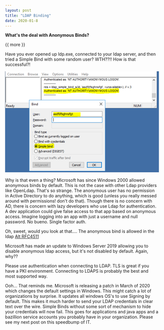 ```yaml
---
layout: post
title: "LDAP Binding"
date: 2020-01-8
---
```


**What's the deal with Anonymous Binds?**

{{ more }}

Have you ever opened up ldp.exe, connected to your ldap server, and then tried a Simple Bind with some random user?  WTH??!!  How is that successful?!

![Alt LdapAnon](https://raw.githubusercontent.com/soccershoe/JustAnotherAdmin/master/images/LdapAnon.png)

Why is that even a thing?  Microsoft has since Windows 2000 allowed anonymous binds by default.  This is not the case with other Ldap providers like OpenLdap.  That's so strange.  The anonymous user has no permission in Active Directory to do anything, which is good (unless you really messed around with permissions! don't do that).  Though there is no concern with AD, there is concern with lazy developers who use Ldap for authentication.  A dev application could give false access to that app based on anonymous access.  Imagine logging into an app with just a username and null password.  No bueno.  Single factor auth.  

Oh, sweet, would you look at that....  The anonymous bind is allowed in the ldap [Alt RFC4511](https://tools.ietf.org/html/rfc4511)

Microsoft has made an update to Windows Server 2019 allowing you to disable anonymous ldap access, but it's not disabled by default.  Again, why??

Please use authentication when connecting to LDAP.  TLS is great if you have a PKI environment.  Connecting to LDAPS is probably the best and most supported way.  

Ooh... That reminds me.  Microsoft is releasing a patch in March of 2020 which changes the default settings in Windows.  This might catch a lot of organizations by surprise.  It updates all windows OS's to use Signing by default.  This makes it much harder to send your LDAP credentials in clear text over the wire.  Simple Binds without some sort of mechanism to hide your credentials will now fail.  This goes for applications and java apps and a bazillion service accounts you probably have in your organization.  Please see my next post on this speedbump of IT.  

